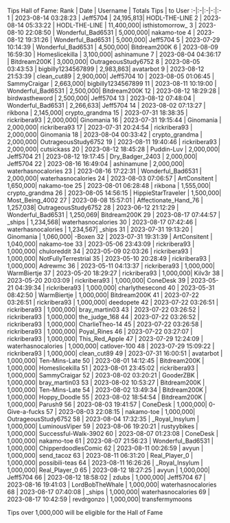 Tips Hall of Fame:
Rank | Date | Username | Totals Tips | to User
:-|:-|:-|-:|:-
1 | 2023-08-14 03:28:23 | Jeff5704 | 24,195,813| HODL-THE-LINE
2 | 2023-08-14 05:33:22 | HODL-THE-LINE | 11,400,000| isthistomorrow_
3 | 2023-08-10 22:08:50 | Wonderful_Bad6531 | 5,000,000| nakamo-toe
4 | 2023-08-12 19:31:26 | Wonderful_Bad6531 | 5,000,000| Jeff5704
5 | 2023-07-29 10:14:39 | Wonderful_Bad6531 | 4,500,000| Bitdream200K
6 | 2023-08-09 16:59:30 | Homeslicekilla | 3,100,000| ashinamune
7 | 2023-08-04 04:36:17 | Bitdream200K | 3,000,000| OutrageousStudy6752
8 | 2023-08-05 03:43:53 | bigbilly1234567899 | 2,983,863| avatarbot
9 | 2023-08-12 21:53:39 | clean_cut89 | 2,900,000| Jeff5704
10 | 2023-08-05 01:06:45 | SammyCraigar | 2,663,000| bigbilly1234567899
11 | 2023-08-11 10:19:00 | Wonderful_Bad6531 | 2,500,000| Bitdream200K
12 | 2023-08-12 18:29:28 | birdwastheword | 2,500,000| Jeff5704
13 | 2023-08-12 07:48:04 | Wonderful_Bad6531 | 2,266,633| Jeff5704
14 | 2023-08-02 07:13:27 | rikbona | 2,145,000| crypto_grandma
15 | 2023-07-31 18:38:35 | rickribera93 | 2,000,000| Ginomania
16 | 2023-07-31 19:15:44 | Ginomania | 2,000,000| rickribera93
17 | 2023-07-31 20:24:54 | rickribera93 | 2,000,000| Ginomania
18 | 2023-08-04 00:33:42 | crypto_grandma | 2,000,000| OutrageousStudy6752
19 | 2023-08-11 19:40:46 | rickribera93 | 2,000,000| cutsickass
20 | 2023-08-12 18:45:28 | Puddin-Luv | 2,000,000| Jeff5704
21 | 2023-08-12 19:17:45 | Dry_Badger_2403 | 2,000,000| Jeff5704
22 | 2023-08-16 16:49:04 | ashinamune | 2,000,000| waterhasnocalories
23 | 2023-08-16 17:22:31 | Wonderful_Bad6531 | 2,000,000| waterhasnocalories
24 | 2023-08-03 07:06:57 | ArtConsitent | 1,650,000| nakamo-toe
25 | 2023-08-01 06:28:48 | rikbona | 1,555,000| crypto_grandma
26 | 2023-08-05 14:56:15 | HippieStarTraveler | 1,500,000| Most_Being_4002
27 | 2023-08-08 15:57:01 | Affectionate_Hand_76 | 1,257,038| OutrageousStudy6752
28 | 2023-06-12 21:12:29 | Wonderful_Bad6531 | 1,250,069| Bitdream200K
29 | 2023-08-17 07:44:57 | _ships | 1,234,568| waterhasnocalories
30 | 2023-08-17 07:42:46 | waterhasnocalories | 1,234,567| _ships
31 | 2023-07-31 19:13:20 | Ginomania | 1,060,000| -Boxen
32 | 2023-07-31 19:31:39 | ArtConsitent | 1,040,000| nakamo-toe
33 | 2023-05-06 23:43:09 | rickribera93 | 1,000,000| chuloreddit
34 | 2023-05-09 02:03:26 | rickribera93 | 1,000,000| NotFullyTerrestrial
35 | 2023-05-10 20:28:49 | rickribera93 | 1,000,000| Adrewmc
36 | 2023-05-11 04:13:37 | rickribera93 | 1,000,000| WarmBiertje
37 | 2023-05-20 18:29:27 | rickribera93 | 1,000,000| Kilv3r
38 | 2023-05-20 20:03:09 | rickribera93 | 1,000,000| ConeDesk
39 | 2023-05-21 04:39:34 | rickribera93 | 1,000,000| charlythesecond
40 | 2023-05-31 08:42:50 | WarmBiertje | 1,000,000| Bitdream200K
41 | 2023-07-22 03:26:51 | rickribera93 | 1,000,000| deedopete
42 | 2023-07-22 03:26:51 | rickribera93 | 1,000,000| bray_martin03
43 | 2023-07-22 03:26:52 | rickribera93 | 1,000,000| the_judge_168
44 | 2023-07-22 03:26:52 | rickribera93 | 1,000,000| CharlieTheo-14
45 | 2023-07-22 03:26:58 | rickribera93 | 1,000,000| Poyal_Rines
46 | 2023-07-22 03:27:07 | rickribera93 | 1,000,000| This_Red_Apple
47 | 2023-07-29 12:24:09 | waterhasnocalories | 1,000,000| catlover-100
48 | 2023-07-29 15:09:22 | rickribera93 | 1,000,000| clean_cut89
49 | 2023-07-31 16:00:51 | avatarbot | 1,000,000| Ten-Mins-Late
50 | 2023-08-01 14:12:45 | Bitdream200K | 1,000,000| Homeslicekilla
51 | 2023-08-01 23:45:02 | rickribera93 | 1,000,000| SammyCraigar
52 | 2023-08-02 03:20:21 | GooderZBK | 1,000,000| bray_martin03
53 | 2023-08-02 10:53:27 | Bitdream200K | 1,000,000| Ten-Mins-Late
54 | 2023-08-02 13:49:34 | Bitdream200K | 1,000,000| Hoppy_Doodle
55 | 2023-08-02 18:54:54 | Bitdream200K | 1,000,000| Parush9
56 | 2023-08-03 19:41:57 | ConeDesk | 1,000,000| 0-Give-a-fucks
57 | 2023-08-03 22:08:15 | nakamo-toe | 1,000,000| OutrageousStudy6752
58 | 2023-08-04 17:32:35 | _Royal_Insylum | 1,000,000| LuminousViper
59 | 2023-08-06 19:20:21 | rustyybikes | 1,000,000| Successful-Walk-3902
60 | 2023-08-07 01:23:08 | ConeDesk | 1,000,000| nakamo-toe
61 | 2023-08-07 21:56:23 | Wonderful_Bad6531 | 1,000,000| ChipperdoodlesComic
62 | 2023-08-11 00:26:59 | avyun | 1,000,000| send_tacoz
63 | 2023-08-11 06:31:20 | Real_Player_0 | 1,000,000| possibili-teas
64 | 2023-08-11 16:26:26 | _Royal_Insylum | 1,000,000| Real_Player_0
65 | 2023-08-12 18:27:25 | avyun | 1,000,000| Jeff5704
66 | 2023-08-12 18:58:02 | zdubs | 1,000,000| Jeff5704
67 | 2023-08-16 19:41:03 | LordBobTheWhale | 1,000,000| waterhasnocalories
68 | 2023-08-17 07:40:08 | _ships | 1,000,000| waterhasnocalories
69 | 2023-08-17 10:42:59 | revdrgonzo | 1,000,000| transfermymoons

Tips over 1,000,000 will be eligible for the Hall of Fame
